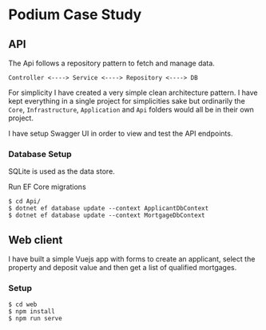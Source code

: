 # Podium Case Study

## API

The Api follows a repository pattern to fetch and manage data.

`Controller <----> Service <----> Repository <----> DB`

For simplicity I have created a very simple clean architecture pattern. I have kept everything in a single project 
for simplicities sake but ordinarily the `Core`, `Infrastructure`, `Application` and `Api` folders would all be in 
their own project.

I have setup Swagger UI in order to view and test the API endpoints. 
 
### Database Setup

SQLite is used as the data store.

Run EF Core migrations
```
$ cd Api/
$ dotnet ef database update --context ApplicantDbContext
$ dotnet ef database update --context MortgageDbContext
```

## Web client
I have built a simple Vuejs app with forms to create an applicant, select the property and deposit value and then 
get a list of qualified mortgages. 

### Setup
```
$ cd web
$ npm install
$ npm run serve
```

